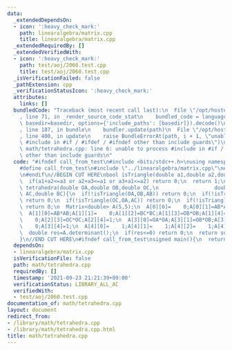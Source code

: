 ```yaml
---
data:
  _extendedDependsOn:
  - icon: ':heavy_check_mark:'
    path: linearalgebra/matrix.cpp
    title: linearalgebra/matrix.cpp
  _extendedRequiredBy: []
  _extendedVerifiedWith:
  - icon: ':heavy_check_mark:'
    path: test/aoj/2060.test.cpp
    title: test/aoj/2060.test.cpp
  _isVerificationFailed: false
  _pathExtension: cpp
  _verificationStatusIcon: ':heavy_check_mark:'
  attributes:
    links: []
  bundledCode: "Traceback (most recent call last):\n  File \"/opt/hostedtoolcache/Python/3.10.6/x64/lib/python3.10/site-packages/onlinejudge_verify/documentation/build.py\"\
    , line 71, in _render_source_code_stat\n    bundled_code = language.bundle(stat.path,\
    \ basedir=basedir, options={'include_paths': [basedir]}).decode()\n  File \"/opt/hostedtoolcache/Python/3.10.6/x64/lib/python3.10/site-packages/onlinejudge_verify/languages/cplusplus.py\"\
    , line 187, in bundle\n    bundler.update(path)\n  File \"/opt/hostedtoolcache/Python/3.10.6/x64/lib/python3.10/site-packages/onlinejudge_verify/languages/cplusplus_bundle.py\"\
    , line 400, in update\n    raise BundleErrorAt(path, i + 1, \"unable to process\
    \ #include in #if / #ifdef / #ifndef other than include guards\")\nonlinejudge_verify.languages.cplusplus_bundle.BundleErrorAt:\
    \ math/tetrahedra.cpp: line 6: unable to process #include in #if / #ifdef / #ifndef\
    \ other than include guards\n"
  code: "#ifndef call_from_test\n#include <bits/stdc++.h>\nusing namespace std;\n\n\
    #define call_from_test\n#include \"../linearalgebra/matrix.cpp\"\n#undef call_from_test\n\
    \n#endif\n//BEGIN CUT HERE\nbool isTriangle(double a1,double a2,double a3){\n\
    \  if(a1+a2<=a3 or a2+a3<=a1 or a3+a1<=a2) return 0;\n  return 1;\n}\n\ndouble\
    \ tetrahedra(double OA,double OB,double OC,\n                  double AB,double\
    \ AC,double BC){\n  if(!isTriangle(OA,OB,AB)) return 0;\n  if(!isTriangle(OB,OC,BC))\
    \ return 0;\n  if(!isTriangle(OC,OA,AC)) return 0;\n  if(!isTriangle(AB,AC,BC))\
    \ return 0;\n  Matrix<double> A(5,5);\n  A[0][0]=    0;A[0][1]=AB*AB;A[0][2]=AC*AC;A[0][3]=OA*OA;A[0][4]=1;\n\
    \  A[1][0]=AB*AB;A[1][1]=    0;A[1][2]=BC*BC;A[1][3]=OB*OB;A[1][4]=1;\n  A[2][0]=AC*AC;A[2][1]=BC*BC;A[2][2]=\
    \    0;A[2][3]=OC*OC;A[2][4]=1;\n  A[3][0]=OA*OA;A[3][1]=OB*OB;A[3][2]=OC*OC;A[3][3]=\
    \    0;A[3][4]=1;\n  A[4][0]=    1;A[4][1]=    1;A[4][2]=    1;A[4][3]=    1;A[4][4]=0;\n\
    \  double res=A.determinant();\n  if(res<=0) return 0;\n  return sqrt(res/288.0);\n\
    }\n//END CUT HERE\n#ifndef call_from_test\nsigned main(){\n  return 0;\n}\n#endif\n"
  dependsOn:
  - linearalgebra/matrix.cpp
  isVerificationFile: false
  path: math/tetrahedra.cpp
  requiredBy: []
  timestamp: '2021-09-23 21:21:39+09:00'
  verificationStatus: LIBRARY_ALL_AC
  verifiedWith:
  - test/aoj/2060.test.cpp
documentation_of: math/tetrahedra.cpp
layout: document
redirect_from:
- /library/math/tetrahedra.cpp
- /library/math/tetrahedra.cpp.html
title: math/tetrahedra.cpp
---
```

